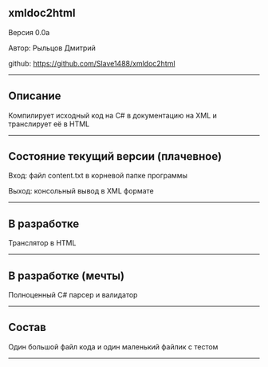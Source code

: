xmldoc2html
----------------

Версия 0.0a

Автор: Рыльцов Дмитрий

github: https://github.com/Slave1488/xmldoc2html

--------

Описание
----------------

Компилирует исходный код на C# в документацию на XML и транслирует её в HTML

--------

Состояние текущий версии (плачевное)
----------------

Вход: файл content.txt в корневой папке программы

Выход: консольный вывод в XML формате

--------

В разработке
----------------

Транслятор в HTML

--------

В разработке (мечты)
----------------

Полноценный C# парсер и валидатор

--------

Состав
----------------

Один большой файл кода и один маленький файлик с тестом

--------
